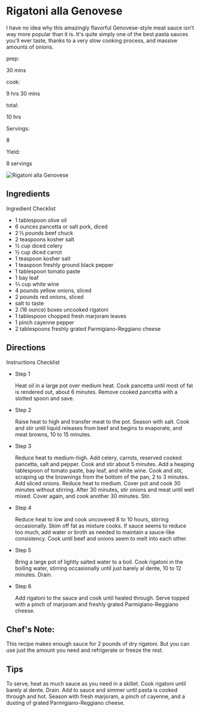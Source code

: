 # Rigatoni alla Genovese

I have no idea why this amazingly flavorful Genovese-style meat sauce isn't way more popular than it is. It's quite simply one of the best pasta sauces you'll ever taste, thanks to a very slow cooking process, and massive amounts of onions.

prep:

30 mins

cook:

9 hrs 30 mins

total:

10 hrs

Servings:

8

Yield:

8 servings

![Rigatoni alla Genovese](https://imagesvc.meredithcorp.io/v3/mm/image?q=85&c=sc&poi=face&w=300&h=300&url=https%3A%2F%2Fcf-images.us-east-1.prod.boltdns.net%2Fv1%2Fstatic%2F1033249144001%2F101fdbda-4118-469b-b24f-584fca2329ab%2Fafa03670-89d7-4b17-90eb-15f76c686d6a%2F640x360%2Fmatch%2Fimage.jpg)

## Ingredients

Ingredient Checklist

-   1 tablespoon olive oil
-   6 ounces pancetta or salt pork, diced
-   2 ½ pounds beef chuck
-   2 teaspoons kosher salt
-   ½ cup diced celery
-   ½ cup diced carrot
-   1 teaspoon kosher salt
-   1 teaspoon freshly ground black pepper
-   1 tablespoon tomato paste
-   1 bay leaf
-   ⅔ cup white wine
-   4 pounds yellow onions, sliced
-   2 pounds red onions, sliced
-   salt to taste
-   2 (16 ounce) boxes uncooked rigatoni
-   1 tablespoon chopped fresh marjoram leaves
-   1 pinch cayenne pepper
-   2 tablespoons freshly grated Parmigiano-Reggiano cheese

## Directions

Instructions Checklist

-   Step 1
    
    Heat oil in a large pot over medium heat. Cook pancetta until most of fat is rendered out, about 6 minutes. Remove cooked pancetta with a slotted spoon and save.
    
-   Step 2
    
    Raise heat to high and transfer meat to the pot. Season with salt. Cook and stir until liquid releases from beef and begins to evaporate, and meat browns, 10 to 15 minutes.
    
-   Step 3
    
    Reduce heat to medium-high. Add celery, carrots, reserved cooked pancetta, salt and pepper. Cook and stir about 5 minutes. Add a heaping tablespoon of tomato paste, bay leaf, and white wine. Cook and stir, scraping up the brownings from the bottom of the pan, 2 to 3 minutes. Add sliced onions. Reduce heat to medium. Cover pot and cook 30 minutes without stirring. After 30 minutes, stir onions and meat until well mixed. Cover again, and cook another 30 minutes. Stir.
    
-   Step 4
    
    Reduce heat to low and cook uncovered 8 to 10 hours, stirring occasionally. Skim off fat as mixture cooks. If sauce seems to reduce too much, add water or broth as needed to maintain a sauce-like consistency. Cook until beef and onions seem to melt into each other.
    
-   Step 5
    
    Bring a large pot of lightly salted water to a boil. Cook rigatoni in the boiling water, stirring occasionally until just barely al dente, 10 to 12 minutes. Drain.
    
-   Step 6
    
    Add rigatoni to the sauce and cook until heated through. Serve topped with a pinch of marjoram and freshly grated Parmigiano-Reggiano cheese.
    

## Chef's Note:

This recipe makes enough sauce for 2 pounds of dry rigatoni. But you can use just the amount you need and refrigerate or freeze the rest.

## Tips

To serve, heat as much sauce as you need in a skillet. Cook rigatoni until barely al dente. Drain. Add to sauce and simmer until pasta is cooked through and hot. Season with fresh marjoram, a pinch of cayenne, and a dusting of grated Parmigiano-Reggiano cheese.
